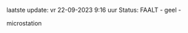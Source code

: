 laatste update: 
vr 22-09-2023  9:16   uur 
Status: FAALT - geel - 
<div class="service Y">microstation</div>